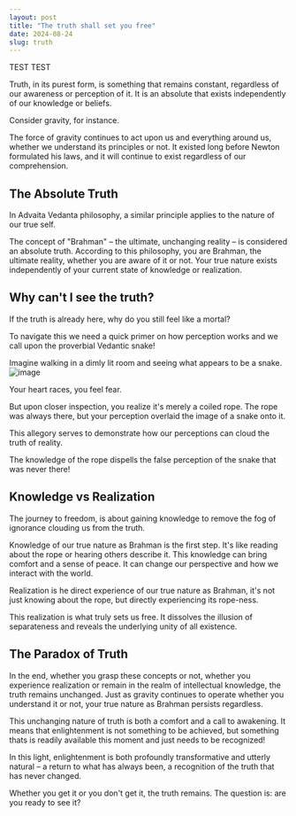```yaml
---
layout: post
title: "The truth shall set you free"
date: 2024-08-24
slug: truth
---
```

TEST TEST

Truth, in its purest form, is something that remains constant, regardless of our awareness or perception of it. It is an absolute that exists independently of our knowledge or beliefs. 

Consider gravity, for instance. 

The force of gravity continues to act upon us and everything around us, whether we understand its principles or not. It existed long before Newton formulated his laws, and it will continue to exist regardless of our comprehension.

## The Absolute Truth

In Advaita Vedanta philosophy, a similar principle applies to the nature of our true self. 

The concept of "Brahman" – the ultimate, unchanging reality – is considered an absolute truth. According to this philosophy, you are Brahman, the ultimate reality, whether you are aware of it or not. Your true nature exists independently of your current state of knowledge or realization.

## Why can't I see the truth?

If the truth is already here, why do you still feel like a mortal?

To navigate this we need a quick primer on how perception works and we call upon the proverbial Vedantic snake!

Imagine walking in a dimly lit room and seeing what appears to be a snake.
![image](https://github.com/user-attachments/assets/f3c9c44b-79c8-4e32-8c44-8fbef8ba6e6a)

Your heart races, you feel fear. 

But upon closer inspection, you realize it's merely a coiled rope. The rope was always there, but your perception overlaid the image of a snake onto it.

This allegory serves to demonstrate how our perceptions can cloud the truth of reality. 

The knowledge of the rope dispells the false perception of the snake that was never there!

## Knowledge vs Realization
The journey to freedom, is about gaining knowledge to remove the fog of ignorance clouding us from the truth.

Knowledge of our true nature as Brahman is the first step. It's like reading about the rope or hearing others describe it. This knowledge can bring comfort and a sense of peace. It can change our perspective and how we interact with the world. 

Realization is he direct experience of our true nature as Brahman, it's not just knowing about the rope, but directly experiencing its rope-ness.

This realization is what truly sets us free. It dissolves the illusion of separateness and reveals the underlying unity of all existence.

## The Paradox of Truth

In the end, whether you grasp these concepts or not, whether you experience realization or remain in the realm of intellectual knowledge, the truth remains unchanged. Just as gravity continues to operate whether you understand it or not, your true nature as Brahman persists regardless.

This unchanging nature of truth is both a comfort and a call to awakening. It means that enlightenment is not something to be achieved, but something thats is readily available this moment and just needs to be recognized!

In this light, enlightenment is both profoundly transformative and utterly natural – a return to what has always been, a recognition of the truth that has never changed. 

Whether you get it or you don't get it, the truth remains. The question is: are you ready to see it?
